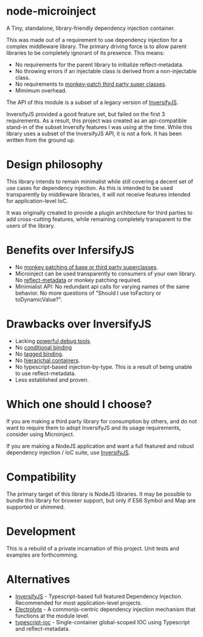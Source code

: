 # node-microinject
A Tiny, standalone, library-friendly dependency injection container.

This was made out of a requirement to use dependency injection for a complex middleware library.  The primary 
driving force is to allow parent libraries to be completely ignorant of its presence.
This means:
- No requirements for the parent library to initialize reflect-metadata.
- No throwing errors if an injectable class is derived from a non-injectable class.
- No requirements to [monkey-patch third party super classes](https://github.com/inversify/InversifyJS/issues/619).
- Mimimum overhead.

The API of this module is a subset of a legacy version of [InversifyJS](https://github.com/inversify/InversifyJS).

InversifyJS provided a good feature set, but failed on the first 3 requirements.  As a result, this
project was created as an api-compatible stand-in of the subset Inversify features I was using at the time.
While this library uses a subset of the InversifyJS API, it is not a fork.  It has been written from the ground up.

# Design philosophy

This library intends to remain minimalist while still covering a decent set of use cases for dependency injection.
As this is intended to be used transparently by middleware libraries, it will not receive
features intended for application-level IoC.

It was originally created to provide a plugin architecture for third parties to add cross-cutting features, while remaining
completely transparent to the users of the library.


# Benefits over InfersifyJS
- No [monkey patching of base or third party superclasses](https://github.com/inversify/InversifyJS/issues/619#issuecomment-352218311).
- Microinject can be used transparently to consumers of your own library.  No [reflect-metadata](https://github.com/inversify/InversifyJS/issues/737) or monkey patching required.
- Minimialist API: No redundant api calls for varying names of the same behavior.  No more questions of "Should I use toFactory or toDynamicValue?".

# Drawbacks over InversifyJS
- Lacking [powerful debug tools](https://github.com/inversify/inversify-chrome-devtools).
- No [conditional binding](https://github.com/inversify/InversifyJS/blob/master/wiki/named_bindings.md)
- No [tagged binding](https://github.com/inversify/InversifyJS/blob/master/wiki/tagged_bindings.md).
- No [hierarichal containers](https://github.com/inversify/InversifyJS/blob/master/wiki/hierarchical_di.md).
- No typescript-based injection-by-type.  This is a result of being unable to use reflect-metadata.
- Less established and proven.


# Which one should I choose?

If you are making a third party library for consumption by others, and do not want to require them to adopt InversifyJS and its usage requirements, consider using Microinject.

If you are making a NodeJS application and want a full featured and robust dependency injection / IoC suite, use [InversifyJS](https://github.com/inversify/InversifyJS).

# Compatibility

The primary target of this library is NodeJS libraries.
It may be possible to bundle this library for browser support, but only if ES6 Symbol and Map are supported or shimmed.

# Development

This is a rebuild of a private incarnation of this project.
Unit tests and examples are forthcomming.


# Alternatives
- [InversifyJS](https://github.com/inversify/InversifyJS) - Typescript-based full featured Dependency Injection.  Recommended for most application-level projects.
- [Electrolyte](https://github.com/jaredhanson/electrolyte) - A commonjs-centric dependency injection mechanism that functions at the module level.
- [typescript-ioc](https://www.npmjs.com/package/typescript-ioc) - Single-container global-scoped IOC using Typescript and reflect-metadata.